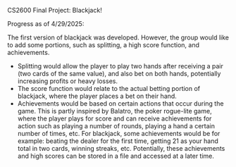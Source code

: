 CS2600 Final Project: Blackjack!

Progress as of 4/29/2025:

The first version of blackjack was developed. However, the group would like to add some portions, such as splitting, a high score function, and achievements.
- Splitting would allow the player to play two hands after receiving a pair (two cards of the same value), and also bet on both hands, potentially increasing profits or heavy losses.
- The score function would relate to the actual betting portion of blackjack, where the player places a bet on their hand.
- Achievements would be based on certain actions that occur during the game. This is partly inspired by Balatro, the poker rogue-lite game, where the player plays for score and can receive achievements for action such as playing a number of rounds, playing a hand a certain number of times, etc. For blackjack, some achievements would be for example: beating the dealer for the first time, getting 21 as your hand total in two cards, winning streaks, etc. Potentially, these achievements and high scores can be stored in a file and accessed at a later time.
